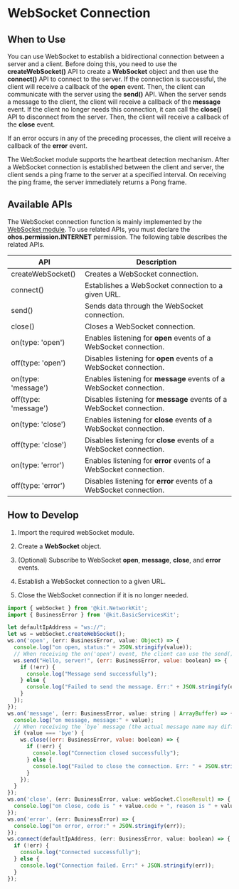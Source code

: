 # WebSocket Connection

## When to Use

You can use WebSocket to establish a bidirectional connection between a server and a client. Before doing this, you need to use the **createWebSocket()** API to create a **WebSocket** object and then use the **connect()** API to connect to the server. If the connection is successful, the client will receive a callback of the **open** event. Then, the client can communicate with the server using the **send()** API. When the server sends a message to the client, the client will receive a callback of the **message** event. If the client no longer needs this connection, it can call the **close()** API to disconnect from the server. Then, the client will receive a callback of the **close** event.

If an error occurs in any of the preceding processes, the client will receive a callback of the **error** event.

The WebSocket module supports the heartbeat detection mechanism. After a WebSocket connection is established between the client and server, the client sends a ping frame to the server at a specified interval. On receiving the ping frame, the server immediately returns a Pong frame.

## Available APIs

The WebSocket connection function is mainly implemented by the [WebSocket module](../reference/apis-network-kit/js-apis-webSocket.md). To use related APIs, you must declare the **ohos.permission.INTERNET** permission. The following table describes the related APIs.

| API             | Description                                     |
| ------------------ | ----------------------------------------- |
| createWebSocket()  | Creates a WebSocket connection.                   |
| connect()          | Establishes a WebSocket connection to a given URL.      |
| send()             | Sends data through the WebSocket connection.               |
| close()            | Closes a WebSocket connection.                       |
| on(type: 'open')   | Enables listening for **open** events of a WebSocket connection.                 |
| off(type: 'open')   | Disables listening for **open** events of a WebSocket connection.            |
| on(type: 'message') | Enables listening for **message** events of a WebSocket connection.     |
| off(type: 'message') | Disables listening for **message** events of a WebSocket connection.|
| on(type: 'close')   | Enables listening for **close** events of a WebSocket connection.                |
| off(type: 'close') | Disables listening for **close** events of a WebSocket connection.               |
| on(type: 'error')  | Enables listening for **error** events of a WebSocket connection.                |
| off(type: 'error') | Disables listening for **error** events of a WebSocket connection.            |

## How to Develop

1. Import the required webSocket module.

2. Create a **WebSocket** object.

3. (Optional) Subscribe to WebSocket **open**, **message**, **close**, and **error** events.

4. Establish a WebSocket connection to a given URL.

5. Close the WebSocket connection if it is no longer needed.

```js
import { webSocket } from '@kit.NetworkKit';
import { BusinessError } from '@kit.BasicServicesKit';

let defaultIpAddress = "ws://";
let ws = webSocket.createWebSocket();
ws.on('open', (err: BusinessError, value: Object) => {
  console.log("on open, status:" + JSON.stringify(value));
  // When receiving the on('open') event, the client can use the send() API to communicate with the server.
  ws.send("Hello, server!", (err: BusinessError, value: boolean) => {
    if (!err) {
      console.log("Message send successfully");
    } else {
      console.log("Failed to send the message. Err:" + JSON.stringify(err));
    }
  });
});
ws.on('message', (err: BusinessError, value: string | ArrayBuffer) => {
  console.log("on message, message:" + value);
  // When receiving the `bye` message (the actual message name may differ) from the server, the client proactively disconnects from the server.
  if (value === 'bye') {
    ws.close((err: BusinessError, value: boolean) => {
      if (!err) {
        console.log("Connection closed successfully");
      } else {
        console.log("Failed to close the connection. Err: " + JSON.stringify(err));
      }
    });
  }
});
ws.on('close', (err: BusinessError, value: webSocket.CloseResult) => {
  console.log("on close, code is " + value.code + ", reason is " + value.reason);
});
ws.on('error', (err: BusinessError) => {
  console.log("on error, error:" + JSON.stringify(err));
});
ws.connect(defaultIpAddress, (err: BusinessError, value: boolean) => {
  if (!err) {
    console.log("Connected successfully");
  } else {
    console.log("Connection failed. Err:" + JSON.stringify(err));
  }
});
```

